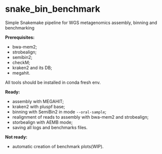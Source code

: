 # snake_bin_benchmark
Simple Snakemake pipeline for WGS metagenomics assembly, binning and benchmarking

**Prerequisites:**  
 - bwa-mem2;
 - strobealign;
 - semibin2;
 - checkM;
 - kraken2 and its DB;
 - megahit.

All tools should be installed in conda fresh env.

**Ready:**

 - assembly with MEGAHIT;  
 - kraken2 with pluspf base;  
 - binning with SemiBin2 in mode ```--oral-sample```;  
 - realignment of reads to assembly with bwa-mem2 and strobealign;  
 - storbealign with AEMB mode;  
 - saving all logs and benchmarks files.

**Not ready:**  
- automatic creation of benchmark plots(WIP).
